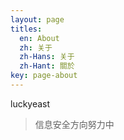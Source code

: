 ```yaml
---
layout: page
titles:
  en: About
  zh: 关于
  zh-Hans: 关于
  zh-Hant: 關於
key: page-about
---
```


luckyeast

> 信息安全方向努力中



